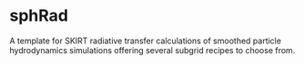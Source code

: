 # sphRad

A template for SKIRT radiative transfer calculations of smoothed particle hydrodynamics simulations
offering several subgrid recipes to choose from.

